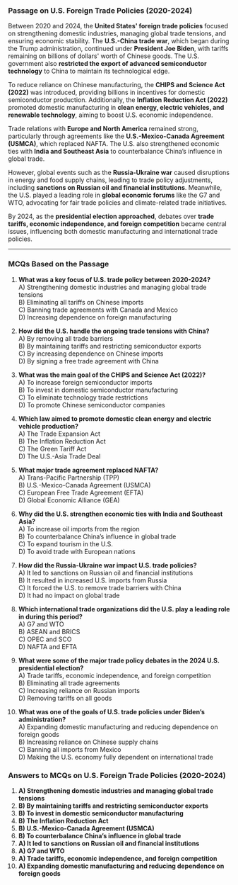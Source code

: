 ### **Passage on U.S. Foreign Trade Policies (2020-2024)**  

Between 2020 and 2024, the **United States' foreign trade policies** focused on strengthening domestic industries, managing global trade tensions, and ensuring economic stability. The **U.S.-China trade war**, which began during the Trump administration, continued under **President Joe Biden**, with tariffs remaining on billions of dollars' worth of Chinese goods. The U.S. government also **restricted the export of advanced semiconductor technology** to China to maintain its technological edge.  

To reduce reliance on Chinese manufacturing,  the **CHIPS and Science Act (2022)** was introduced,  providing billions in incentives for domestic semiconductor production. Additionally, the **Inflation Reduction Act (2022)** promoted domestic manufacturing  in **clean energy, electric vehicles, and renewable technology**, aiming to boost U.S. economic independence.  

Trade relations with **Europe and North America** remained strong, particularly through agreements like the **U.S.-Mexico-Canada Agreement (USMCA)**, which replaced NAFTA. The U.S. also strengthened economic ties with **India and Southeast Asia** to counterbalance China’s influence in global trade.  

However, global events such as the **Russia-Ukraine war**  caused disruptions in energy and food supply chains, leading to trade policy adjustments, including **sanctions on Russian oil and financial institutions**. Meanwhile, the U.S. played a leading role in **global economic forums** like the G7 and WTO, advocating for fair trade policies and climate-related trade initiatives.  

By 2024, as the **presidential election approached**, debates over **trade tariffs, economic independence, and foreign competition** became central issues, influencing both domestic manufacturing and international trade policies.  

---  

### **MCQs Based on the Passage**  

1. **What was a key focus of U.S. trade policy between 2020-2024?**  
   A) Strengthening domestic industries and managing global trade tensions  
   B) Eliminating all tariffs on Chinese imports  
   C) Banning trade agreements with Canada and Mexico  
   D) Increasing dependence on foreign manufacturing  

2. **How did the U.S. handle the ongoing trade tensions with China?**  
   A) By removing all trade barriers  
   B) By maintaining tariffs and restricting semiconductor exports  
   C) By increasing dependence on Chinese imports  
   D) By signing a free trade agreement with China  

3. **What was the main goal of the CHIPS and Science Act (2022)?**  
   A) To increase foreign semiconductor imports  
   B) To invest in domestic semiconductor manufacturing  
   C) To eliminate technology trade restrictions  
   D) To promote Chinese semiconductor companies  

4. **Which law aimed to promote domestic clean energy and electric vehicle production?**  
   A) The Trade Expansion Act  
   B) The Inflation Reduction Act  
   C) The Green Tariff Act  
   D) The U.S.-Asia Trade Deal  

5. **What major trade agreement replaced NAFTA?**  
   A) Trans-Pacific Partnership (TPP)  
   B) U.S.-Mexico-Canada Agreement (USMCA)  
   C) European Free Trade Agreement (EFTA)  
   D) Global Economic Alliance (GEA)  

6. **Why did the U.S. strengthen economic ties with India and Southeast Asia?**  
   A) To increase oil imports from the region  
   B) To counterbalance China’s influence in global trade  
   C) To expand tourism in the U.S.  
   D) To avoid trade with European nations  

7. **How did the Russia-Ukraine war impact U.S. trade policies?**  
   A) It led to sanctions on Russian oil and financial institutions  
   B) It resulted in increased U.S. imports from Russia  
   C) It forced the U.S. to remove trade barriers with China  
   D) It had no impact on global trade     

8. **Which international trade organizations did the U.S. play a leading role in during this period?**  
   A) G7 and WTO  
   B) ASEAN and BRICS  
   C) OPEC and SCO  
   D) NAFTA and EFTA  

9. **What were some of the major trade policy debates in the 2024 U.S. presidential election?**  
   A) Trade tariffs, economic independence, and foreign competition  
   B) Eliminating all trade agreements  
   C) Increasing reliance on Russian imports  
   D) Removing tariffs on all goods  

10. **What was one of the goals of U.S. trade policies under Biden’s administration?**  
   A) Expanding domestic manufacturing and reducing dependence on foreign goods  
   B) Increasing reliance on Chinese supply chains  
   C) Banning all imports from Mexico  
   D) Making the U.S. economy fully dependent on international trade

### **Answers to MCQs on U.S. Foreign Trade Policies (2020-2024)**  

1. **A) Strengthening domestic industries and managing global trade tensions**  
2. **B) By maintaining tariffs and restricting semiconductor exports**  
3. **B) To invest in domestic semiconductor manufacturing**  
4. **B) The Inflation Reduction Act**  
5. **B) U.S.-Mexico-Canada Agreement (USMCA)**  
6. **B) To counterbalance China’s influence in global trade**  
7. **A) It led to sanctions on Russian oil and financial institutions**  
8. **A) G7 and WTO**  
9. **A) Trade tariffs, economic independence, and foreign competition**  
10. **A) Expanding domestic manufacturing and reducing dependence on foreign goods**  


